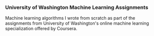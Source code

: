 ### University of Washington Machine Learning Assignments

Machine learning algorithms I wrote from scratch as part of the assignments from University of Washington's online machine learning specialization offered by Coursera.
